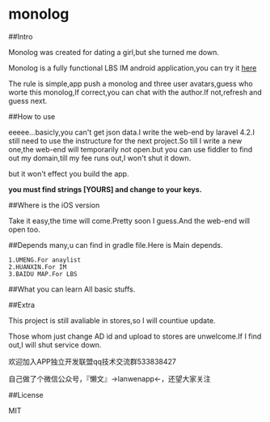 # monolog

##Intro

Monolog was created for dating a girl,but she turned me down.

Monolog is a fully functional LBS IM android application,you can try it [here](http://http://fir.im/monolog)

The rule is simple,app push a monolog and three user avatars,guess who worte this monolog,If correct,you can chat with the author.If not,refresh and guess next.

##How to use

eeeee...basicly,you can't get json data.I write the web-end by laravel 4.2.I still need to use the instructure for the next project.So till I write a new one,the web-end will temporarily not open.but you can use fiddler to find out my domain,till my fee runs out,I won't shut it down.

but it won't effect you build the app.

**you must find strings [YOURS] and change to your keys.**

##Where is the iOS version

Take it easy,the time will come.Pretty soon I guess.And the web-end will open too.

##Depends
many,u can find in gradle file.Here is Main depends.


	1.UMENG.For anaylist
	2.HUANXIN.For IM
	3.BAIDU MAP.For LBS

##What you can learn
All basic stuffs.


##Extra

This project is still avaliable in stores,so I will countiue update.

Those whom just change AD id and upload to stores are unwelcome.If I find out,I will shut service down.

欢迎加入APP独立开发联盟qq技术交流群533838427


自己做了个微信公众号，『懒文』->lanwenapp<-，还望大家关注

##License

MIT